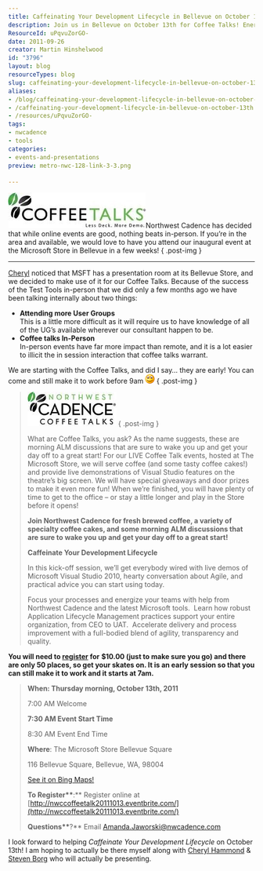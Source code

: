 ```yaml
---
title: Caffeinating Your Development Lifecycle in Bellevue on October 13th
description: Join us in Bellevue on October 13th for Coffee Talks! Energize your development with live demos, Agile discussions, and fresh coffee. Register now!
ResourceId: uPqvuZorGO-
date: 2011-09-26
creator: Martin Hinshelwood
id: "3796"
layout: blog
resourceTypes: blog
slug: caffeinating-your-development-lifecycle-in-bellevue-on-october-13th
aliases:
- /blog/caffeinating-your-development-lifecycle-in-bellevue-on-october-13th
- /caffeinating-your-development-lifecycle-in-bellevue-on-october-13th
- /resources/uPqvuZorGO-
tags:
- nwcadence
- tools
categories:
- events-and-presentations
preview: metro-nwc-128-link-3-3.png

---
```

![clip_image001](images/clip_image001-1-1.jpg "clip_image001")Northwest Cadence has decided that while online events are good, nothing beats in-person. If you’re in the area and available, we would love to have you attend our inaugural event at the Microsoft Store in Bellevue in a few weeks!
{ .post-img }

---

[Cheryl](http://blog.bsktcase.com/) noticed that MSFT has a presentation room at its Bellevue Store, and we decided to make use of it for our Coffee Talks. Because of the success of the Test Tools in-person that we did only a few months ago we have been talking internally about two things:

- **Attending more User Groups**  
   This is a little more difficult as it will require us to have knowledge of all of the UG’s available wherever our consultant happen to be.
- **Coffee talks In-Person**  
   In-person events have far more impact than remote, and it is a lot easier to illicit the in session interaction that coffee talks warrant.

We are starting with the Coffee Talks, and did I say… they are early! You can come and still make it to work before 9am ![Smile](images/wlEmoticon-smile2-4-4.png)
{ .post-img }

> ![clip_image002](images/clip_image002-2-2.jpg "clip_image002")
> { .post-img }
>
> What are Coffee Talks, you ask? As the name suggests, these are morning ALM discussions that are sure to wake you up and get your day off to a great start! For our LIVE Coffee Talk events, hosted at The Microsoft Store, we will serve coffee (and some tasty coffee cakes!) and provide live demonstrations of Visual Studio features on the theatre’s big screen. We will have special giveaways and door prizes to make it even more fun! When we’re finished, you will have plenty of time to get to the office – or stay a little longer and play in the Store before it opens!
>
> **Join Northwest Cadence for fresh brewed coffee, a variety of specialty coffee cakes, and some morning** **ALM discussions that are sure to wake you up and get your day off to a great start!**
>
> **Caffeinate Your Development Lifecycle**
>
> In this kick-off session, we’ll get everybody wired with live demos of Microsoft Visual Studio 2010, hearty conversation about Agile, and practical advice you can start using today.
>
> Focus your processes and energize your teams with help from Northwest Cadence and the latest Microsoft tools.  Learn how robust Application Lifecycle Management practices support your entire organization, from CEO to UAT.  Accelerate delivery and process improvement with a full-bodied blend of agility, transparency and quality.

**You will need to [register](http://nwccoffeetalk20111013.eventbrite.com/) for** **$10.00 (just to make sure you go) and there are only 50 places, so get your skates on. It is an early session so that you can still make it to work and it starts at 7am.**

> **When: Thursday morning, October 13th, 2011**
>
> 7:00 AM Welcome
>
> **7:30 AM Event Start Time**
>
> 8:30 AM Event End Time
>
> **Where**: The Microsoft Store Bellevue Square
>
> 116 Bellevue Square, Bellevue, WA, 98004
>
> [See it on Bing Maps!](http://www.bing.com/maps/?ss=ypid.YN925x182844282&vm=BingMapsTeam-BellevueSquare&i=1)
>
> **To Register\*\***:\*\* Register online at [http://nwccoffeetalk20111013.eventbrite.com/](http://nwccoffeetalk20111013.eventbrite.com/)
>
> **Questions\*\***?\*\* Email [Amanda.Jaworski@nwcadence.com](mailto:Amanda.Jaworski@nwcadence.com)

I look forward to helping _Caffeinate Your Development Lifecycle_ on October 13th! I am hoping to actually be there myself along with [Cheryl Hammond](http://blog.bsktcase.com/) & [Steven Borg](http://blog.nwcadence.com/author/stevenborg/) who will actually be presenting.
